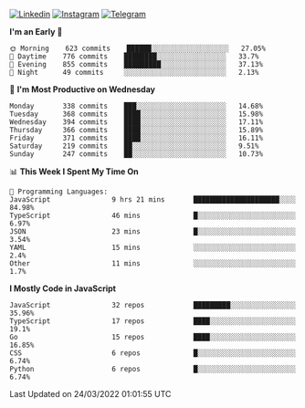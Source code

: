 [![Linkedin](https://img.shields.io/badge/-Archie-blue?style=flat-square&labelColor=gray&logo=Linkedin&logoColor=white&link=https://www.linkedin.com/in/archisdi)](https://www.linkedin.com/in/archisdi)
[![Instagram](https://img.shields.io/badge/-@archisdi-orange?style=flat-square&labelColor=gray&logo=Instagram&logoColor=white&link=https://www.instagram.com/archisdi)](https://www.instagram.com/archisdi)
[![Telegram](https://img.shields.io/badge/-aai-informational?style=flat-square&labelColor=gray&logo=telegram&logoColor=white&link=https://t.me/archisdi)](https://t.me/archisdi)

<!--START_SECTION:waka-->
**I'm an Early 🐤** 

```text
🌞 Morning    623 commits    ██████░░░░░░░░░░░░░░░░░░░   27.05% 
🌆 Daytime    776 commits    ████████░░░░░░░░░░░░░░░░░   33.7% 
🌃 Evening    855 commits    █████████░░░░░░░░░░░░░░░░   37.13% 
🌙 Night      49 commits     ░░░░░░░░░░░░░░░░░░░░░░░░░   2.13%

```
📅 **I'm Most Productive on Wednesday** 

```text
Monday       338 commits    ███░░░░░░░░░░░░░░░░░░░░░░   14.68% 
Tuesday      368 commits    ████░░░░░░░░░░░░░░░░░░░░░   15.98% 
Wednesday    394 commits    ████░░░░░░░░░░░░░░░░░░░░░   17.11% 
Thursday     366 commits    ████░░░░░░░░░░░░░░░░░░░░░   15.89% 
Friday       371 commits    ████░░░░░░░░░░░░░░░░░░░░░   16.11% 
Saturday     219 commits    ██░░░░░░░░░░░░░░░░░░░░░░░   9.51% 
Sunday       247 commits    ██░░░░░░░░░░░░░░░░░░░░░░░   10.73%

```


📊 **This Week I Spent My Time On** 

```text
💬 Programming Languages: 
JavaScript               9 hrs 21 mins       █████████████████████░░░░   84.98% 
TypeScript               46 mins             █░░░░░░░░░░░░░░░░░░░░░░░░   6.97% 
JSON                     23 mins             █░░░░░░░░░░░░░░░░░░░░░░░░   3.54% 
YAML                     15 mins             ░░░░░░░░░░░░░░░░░░░░░░░░░   2.4% 
Other                    11 mins             ░░░░░░░░░░░░░░░░░░░░░░░░░   1.7%

```

**I Mostly Code in JavaScript** 

```text
JavaScript               32 repos            █████████░░░░░░░░░░░░░░░░   35.96% 
TypeScript               17 repos            ████░░░░░░░░░░░░░░░░░░░░░   19.1% 
Go                       15 repos            ████░░░░░░░░░░░░░░░░░░░░░   16.85% 
CSS                      6 repos             █░░░░░░░░░░░░░░░░░░░░░░░░   6.74% 
Python                   6 repos             █░░░░░░░░░░░░░░░░░░░░░░░░   6.74%

```



 Last Updated on 24/03/2022 01:01:55 UTC
<!--END_SECTION:waka-->